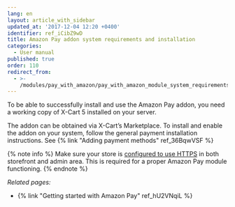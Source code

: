 ```yaml
---
lang: en
layout: article_with_sidebar
updated_at: '2017-12-04 12:20 +0400'
identifier: ref_iCibZ9wD
title: Amazon Pay addon system requirements and installation
categories:
  - User manual
published: true
order: 110
redirect_from:
  - >-
    /modules/pay_with_amazon/pay_with_amazon_module_system_requirements_and_installation.html
---
```



To be able to successfully install and use the Amazon Pay addon, you need a working copy of X-Cart 5 installed on your server.

The addon can be obtained via X-Cart’s Marketplace. To install and enable the addon on your system, follow the general payment installation instructions. See {% link "Adding payment methods" ref_36BqwVSF %}

{% note info %}
Make sure your store is [configured to use HTTPS](https://kb.x-cart.com/general_setup/store_security/#step-2-use-ssl-certificates "Amazon Pay addon system requirements and installation") in both storefront and admin area. This is required for a proper Amazon Pay module functioning.
{% endnote %}

_Related pages:_

*   {% link "Getting started with Amazon Pay" ref_hU2VNqiL %}
